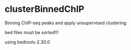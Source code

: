 # clusterBinnedChIP
Binning ChIP-seq peaks and apply unsupervised clustering

bed files must be sorted!!!


using bedtools-2.30.0


